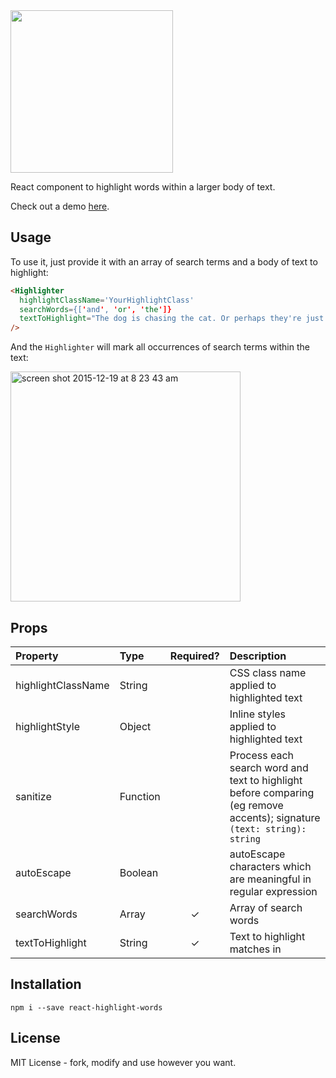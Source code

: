 <img src="https://cloud.githubusercontent.com/assets/29597/11913937/0d2dcd78-a629-11e5-83e7-6a17b6d765a5.png" width="260" height="260">

React component to highlight words within a larger body of text.

Check out a demo [here](https://bvaughn.github.io/react-highlight-words).

## Usage

To use it, just provide it with an array of search terms and a body of text to highlight:

```html
<Highlighter
  highlightClassName='YourHighlightClass'
  searchWords={['and', 'or', 'the']}
  textToHighlight="The dog is chasing the cat. Or perhaps they're just playing?"
/>
```

And the `Highlighter` will mark all occurrences of search terms within the text:

<img width="368" alt="screen shot 2015-12-19 at 8 23 43 am" src="https://cloud.githubusercontent.com/assets/29597/11914033/e3c319f6-a629-11e5-896d-1a5ce22c9ea2.png">

## Props

| Property | Type | Required? | Description |
|:---|:---|:---:|:---|
| highlightClassName | String |  | CSS class name applied to highlighted text |
| highlightStyle | Object |  | Inline styles applied to highlighted text |
| sanitize | Function |  | Process each search word and text to highlight before comparing (eg remove accents); signature `(text: string): string` |
| autoEscape | Boolean |  | autoEscape characters which are meaningful in regular expression |
| searchWords | Array<String> | ✓ | Array of search words |
| textToHighlight | String | ✓ | Text to highlight matches in |

## Installation
```
npm i --save react-highlight-words
```

## License
MIT License - fork, modify and use however you want.
